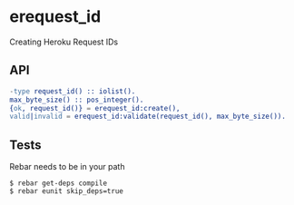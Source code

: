 # erequest_id

Creating Heroku Request IDs

## API

``` erlang
-type request_id() :: iolist().
max_byte_size() :: pos_integer().
{ok, request_id()} = erequest_id:create(),
valid|invalid = erequest_id:validate(request_id(), max_byte_size()).
```

## Tests

Rebar needs to be in your path

```
$ rebar get-deps compile
$ rebar eunit skip_deps=true
```
